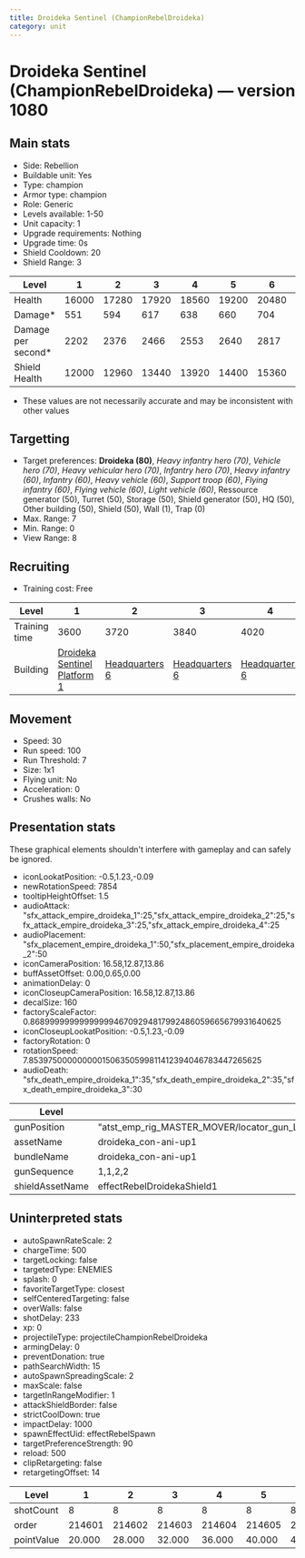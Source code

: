 ```yaml
---
title: Droideka Sentinel (ChampionRebelDroideka)
category: unit
---
```


# Droideka Sentinel (ChampionRebelDroideka) — version 1080

## Main stats

  * Side: Rebellion
  * Buildable unit: Yes
  * Type: champion
  * Armor type: champion
  * Role: Generic
  * Levels available: 1-50
  * Unit capacity: 1
  * Upgrade requirements: Nothing
  * Upgrade time: 0s
  * Shield Cooldown: 20
  * Shield Range: 3

|Level             |1    |2    |3    |4    |5    |6    |7    |8    |9    |10   |11   |12   |13   |14   |15   |16   |17   |18   |19   |20   |21   |22   |23   |24   |25   |26   |27   |28   |29   |30   |31   |32   |33   |34   |35   |36   |37   |38   |39   |40   |41   |42   |43   |44   |45   |46   |47   |48   |49   |50   |
|------------------|-----|-----|-----|-----|-----|-----|-----|-----|-----|-----|-----|-----|-----|-----|-----|-----|-----|-----|-----|-----|-----|-----|-----|-----|-----|-----|-----|-----|-----|-----|-----|-----|-----|-----|-----|-----|-----|-----|-----|-----|-----|-----|-----|-----|-----|-----|-----|-----|-----|-----|
|Health            |16000|17280|17920|18560|19200|20480|21120|21760|22400|23680|24320|24960|25600|26240|26880|27520|28160|28800|29440|30080|30720|31360|32000|32640|33280|33920|34560|35200|35840|36480|37120|37440|38080|38400|39040|39360|40000|40640|41280|41600|42240|42560|42880|43520|43840|44160|44800|45120|45440|46080|
|Damage*           |551  |594  |617  |638  |660  |704  |726  |749  |770  |815  |836  |858  |881  |902  |925  |947  |968  |990  |1013 |1034 |1056 |1079 |1100 |1122 |1145 |1166 |1188 |1211 |1232 |1255 |1277 |1287 |1310 |1320 |1343 |1353 |1376 |1397 |1420 |965  |980  |994  |1008 |1022 |1036 |1050 |1064 |1078 |1092 |1106 |
|Damage per second*|2202 |2376 |2466 |2553 |2640 |2817 |2904 |2994 |3081 |3258 |3345 |3432 |3522 |3609 |3699 |3786 |3873 |3960 |4050 |4137 |4224 |4314 |4401 |4488 |4578 |4665 |4752 |4842 |4929 |5019 |5106 |5148 |5238 |5280 |5370 |5412 |5502 |5589 |5679 |5721 |5880 |5964 |6048 |6132 |6216 |6300 |6384 |6468 |6552 |6636 |
|Shield Health     |12000|12960|13440|13920|14400|15360|15840|16320|16800|17760|18240|18720|19200|19680|20160|20640|21120|21600|22080|22560|23040|23520|24000|24480|24960|25440|25920|26400|26880|27360|27840|28080|28560|28800|29280|29520|30000|30480|30960|31200|31440|31680|31920|32160|32400|32640|32880|33120|33360|33600|

* These values are not necessarily accurate and may be inconsistent with other values

## Targetting

  * Target preferences: **Droideka (80)**, _Heavy infantry hero (70)_, _Vehicle hero (70)_, _Heavy vehicular hero (70)_, _Infantry hero (70)_, _Heavy infantry (60)_, _Infantry (60)_, _Heavy vehicle (60)_, _Support troop (60)_, _Flying infantry (60)_, _Flying vehicle (60)_, _Light vehicle (60)_, Ressource generator (50), Turret (50), Storage (50), Shield generator (50), HQ (50), Other building (50), Shield (50), Wall (1), Trap (0)
  * Max. Range: 7
  * Min. Range: 0
  * View Range: 8

## Recruiting

  * Training cost: Free

|Level        |1                                                         |2                             |3                             |4                             |5                             |6                             |7                             |8                             |9                             |10                            |11                            |12                            |13                            |14                            |15                            |16                            |17                            |18                            |19                            |20                            |21                            |22                            |23                            |24                            |25                            |26                            |27                            |28                            |29                            |30                            |31                            |32                            |33                            |34                            |35                            |36                            |37                            |38                            |39                            |40                            |41                            |42                            |43                            |44                            |45                            |46                            |47                            |48                            |49                            |50                            |
|-------------|----------------------------------------------------------|------------------------------|------------------------------|------------------------------|------------------------------|------------------------------|------------------------------|------------------------------|------------------------------|------------------------------|------------------------------|------------------------------|------------------------------|------------------------------|------------------------------|------------------------------|------------------------------|------------------------------|------------------------------|------------------------------|------------------------------|------------------------------|------------------------------|------------------------------|------------------------------|------------------------------|------------------------------|------------------------------|------------------------------|------------------------------|------------------------------|------------------------------|------------------------------|------------------------------|------------------------------|------------------------------|------------------------------|------------------------------|------------------------------|------------------------------|------------------------------|------------------------------|------------------------------|------------------------------|------------------------------|------------------------------|------------------------------|------------------------------|------------------------------|------------------------------|
|Training time|3600                                                      |3720                          |3840                          |4020                          |4080                          |4200                          |4320                          |4500                          |4560                          |4680                          |4800                          |4980                          |5040                          |5160                          |5280                          |5460                          |5520                          |5640                          |5760                          |5940                          |6000                          |6120                          |6240                          |6420                          |6480                          |6600                          |6720                          |6900                          |6960                          |7080                          |7200                          |7380                          |7440                          |7560                          |7680                          |7860                          |7920                          |8040                          |8160                          |8340                          |8340                          |8340                          |8340                          |8340                          |8340                          |8340                          |8340                          |8340                          |8340                          |8340                          |
|Building     |[Droideka Sentinel Platform 1](rebelPlatformDroideka.html)|[Headquarters 6](rebelHQ.html)|[Headquarters 6](rebelHQ.html)|[Headquarters 6](rebelHQ.html)|[Headquarters 6](rebelHQ.html)|[Headquarters 7](rebelHQ.html)|[Headquarters 7](rebelHQ.html)|[Headquarters 7](rebelHQ.html)|[Headquarters 7](rebelHQ.html)|[Headquarters 7](rebelHQ.html)|[Headquarters 8](rebelHQ.html)|[Headquarters 8](rebelHQ.html)|[Headquarters 8](rebelHQ.html)|[Headquarters 8](rebelHQ.html)|[Headquarters 8](rebelHQ.html)|[Headquarters 8](rebelHQ.html)|[Headquarters 8](rebelHQ.html)|[Headquarters 8](rebelHQ.html)|[Headquarters 8](rebelHQ.html)|[Headquarters 8](rebelHQ.html)|[Headquarters 8](rebelHQ.html)|[Headquarters 8](rebelHQ.html)|[Headquarters 8](rebelHQ.html)|[Headquarters 8](rebelHQ.html)|[Headquarters 8](rebelHQ.html)|[Headquarters 8](rebelHQ.html)|[Headquarters 8](rebelHQ.html)|[Headquarters 8](rebelHQ.html)|[Headquarters 8](rebelHQ.html)|[Headquarters 8](rebelHQ.html)|[Headquarters 9](rebelHQ.html)|[Headquarters 9](rebelHQ.html)|[Headquarters 9](rebelHQ.html)|[Headquarters 9](rebelHQ.html)|[Headquarters 9](rebelHQ.html)|[Headquarters 9](rebelHQ.html)|[Headquarters 9](rebelHQ.html)|[Headquarters 9](rebelHQ.html)|[Headquarters 9](rebelHQ.html)|[Headquarters 9](rebelHQ.html)|[Headquarters 9](rebelHQ.html)|[Headquarters 9](rebelHQ.html)|[Headquarters 9](rebelHQ.html)|[Headquarters 9](rebelHQ.html)|[Headquarters 9](rebelHQ.html)|[Headquarters 9](rebelHQ.html)|[Headquarters 9](rebelHQ.html)|[Headquarters 9](rebelHQ.html)|[Headquarters 9](rebelHQ.html)|[Headquarters 9](rebelHQ.html)|

## Movement

  * Speed: 30
  * Run speed: 100
  * Run Threshold: 7
  * Size: 1x1
  * Flying unit: No
  * Acceleration: 0
  * Crushes walls: No

## Presentation stats

These graphical elements shouldn't interfere with gameplay and can safely be ignored.

  * iconLookatPosition: -0.5,1.23,-0.09
  * newRotationSpeed: 7854
  * tooltipHeightOffset: 1.5
  * audioAttack: "sfx_attack_empire_droideka_1":25,"sfx_attack_empire_droideka_2":25,"sfx_attack_empire_droideka_3":25,"sfx_attack_empire_droideka_4":25
  * audioPlacement: "sfx_placement_empire_droideka_1":50,"sfx_placement_empire_droideka_2":50
  * iconCameraPosition: 16.58,12.87,13.86
  * buffAssetOffset: 0.00,0.65,0.00
  * animationDelay: 0
  * iconCloseupCameraPosition: 16.58,12.87,13.86
  * decalSize: 160
  * factoryScaleFactor: 0.8689999999999999946709294817992486059665679931640625
  * iconCloseupLookatPosition: -0.5,1.23,-0.09
  * factoryRotation: 0
  * rotationSpeed: 7.8539750000000001506350599811412394046783447265625
  * audioDeath: "sfx_death_empire_droideka_1":35,"sfx_death_empire_droideka_2":35,"sfx_death_empire_droideka_3":30

|Level          |1                                                                                                                                                                                      |2                                                                                                                                                                                      |3                                                                                                                                                                                      |4                                                                                                                                                                                      |5                                                                                                                                                                                      |6                                                                                                                                                                                      |7                                                                                                                                                                                      |8                                                                                                                                                                                      |9                                                                                                                                                                                      |10                                                                                                                                                                                     |11                                                                                                                                                                                     |12                                                                                                                                                                                     |13                                                                                                                                                                                     |14                                                                                                                                                                                     |15                                                                                                                                                                                     |16                                                                                                                                                                                     |17                                                                                                                                                                                     |18                                                                                                                                                                                     |19                                                                                                                                                                                     |20                                                                                                                                                                                     |21                                                                                                                                                                                     |22                                                                                                                                                                                     |23                                                                                                                                                                                     |24                                                                                                                                                                                     |25                                                                                                                                                                                     |26                                                                                                                                                                                     |27                                                                                                                                                                                     |28                                                                                                                                                                                     |29                                                                                                                                                                                     |30                                                                                                                                                                                     |31                                                                                                                                                                                     |32                                                                                                                                                                                     |33                                                                                                                                                                                     |34                                                                                                                                                                                     |35                                                                                                                                                                                     |36                                                                                                                                                                                     |37                                                                                                                                                                                     |38                                                                                                                                                                                     |39                                                                                                                                                                                     |40                                                                                                                                                                                                   |41                                                                                                                                                                                                   |42                                                                                                                                                                                                   |43                                                                                                                                                                                                   |44                                                                                                                                                                                                   |45                                                                                                                                                                                                   |46                                                                                                                                                                                                   |47                                                                                                                                                                                                   |48                                                                                                                                                                                                   |49                                                                                                                                                                                                   |50                                                                                                                                                                                                   |
|---------------|---------------------------------------------------------------------------------------------------------------------------------------------------------------------------------------|---------------------------------------------------------------------------------------------------------------------------------------------------------------------------------------|---------------------------------------------------------------------------------------------------------------------------------------------------------------------------------------|---------------------------------------------------------------------------------------------------------------------------------------------------------------------------------------|---------------------------------------------------------------------------------------------------------------------------------------------------------------------------------------|---------------------------------------------------------------------------------------------------------------------------------------------------------------------------------------|---------------------------------------------------------------------------------------------------------------------------------------------------------------------------------------|---------------------------------------------------------------------------------------------------------------------------------------------------------------------------------------|---------------------------------------------------------------------------------------------------------------------------------------------------------------------------------------|---------------------------------------------------------------------------------------------------------------------------------------------------------------------------------------|---------------------------------------------------------------------------------------------------------------------------------------------------------------------------------------|---------------------------------------------------------------------------------------------------------------------------------------------------------------------------------------|---------------------------------------------------------------------------------------------------------------------------------------------------------------------------------------|---------------------------------------------------------------------------------------------------------------------------------------------------------------------------------------|---------------------------------------------------------------------------------------------------------------------------------------------------------------------------------------|---------------------------------------------------------------------------------------------------------------------------------------------------------------------------------------|---------------------------------------------------------------------------------------------------------------------------------------------------------------------------------------|---------------------------------------------------------------------------------------------------------------------------------------------------------------------------------------|---------------------------------------------------------------------------------------------------------------------------------------------------------------------------------------|---------------------------------------------------------------------------------------------------------------------------------------------------------------------------------------|---------------------------------------------------------------------------------------------------------------------------------------------------------------------------------------|---------------------------------------------------------------------------------------------------------------------------------------------------------------------------------------|---------------------------------------------------------------------------------------------------------------------------------------------------------------------------------------|---------------------------------------------------------------------------------------------------------------------------------------------------------------------------------------|---------------------------------------------------------------------------------------------------------------------------------------------------------------------------------------|---------------------------------------------------------------------------------------------------------------------------------------------------------------------------------------|---------------------------------------------------------------------------------------------------------------------------------------------------------------------------------------|---------------------------------------------------------------------------------------------------------------------------------------------------------------------------------------|---------------------------------------------------------------------------------------------------------------------------------------------------------------------------------------|---------------------------------------------------------------------------------------------------------------------------------------------------------------------------------------|---------------------------------------------------------------------------------------------------------------------------------------------------------------------------------------|---------------------------------------------------------------------------------------------------------------------------------------------------------------------------------------|---------------------------------------------------------------------------------------------------------------------------------------------------------------------------------------|---------------------------------------------------------------------------------------------------------------------------------------------------------------------------------------|---------------------------------------------------------------------------------------------------------------------------------------------------------------------------------------|---------------------------------------------------------------------------------------------------------------------------------------------------------------------------------------|---------------------------------------------------------------------------------------------------------------------------------------------------------------------------------------|---------------------------------------------------------------------------------------------------------------------------------------------------------------------------------------|---------------------------------------------------------------------------------------------------------------------------------------------------------------------------------------|-----------------------------------------------------------------------------------------------------------------------------------------------------------------------------------------------------|-----------------------------------------------------------------------------------------------------------------------------------------------------------------------------------------------------|-----------------------------------------------------------------------------------------------------------------------------------------------------------------------------------------------------|-----------------------------------------------------------------------------------------------------------------------------------------------------------------------------------------------------|-----------------------------------------------------------------------------------------------------------------------------------------------------------------------------------------------------|-----------------------------------------------------------------------------------------------------------------------------------------------------------------------------------------------------|-----------------------------------------------------------------------------------------------------------------------------------------------------------------------------------------------------|-----------------------------------------------------------------------------------------------------------------------------------------------------------------------------------------------------|-----------------------------------------------------------------------------------------------------------------------------------------------------------------------------------------------------|-----------------------------------------------------------------------------------------------------------------------------------------------------------------------------------------------------|-----------------------------------------------------------------------------------------------------------------------------------------------------------------------------------------------------|
|gunPosition    |"atst_emp_rig_MASTER_MOVER/locator_gun_Lt1":1,"atst_emp_rig_MASTER_MOVER/locator_gun_Lt2":1,"atst_emp_rig_MASTER_MOVER/locator_gun_Rt1":2,"atst_emp_rig_MASTER_MOVER/locator_gun_Rt2":2|"atst_emp_rig_MASTER_MOVER/locator_gun_Lt1":1,"atst_emp_rig_MASTER_MOVER/locator_gun_Lt2":1,"atst_emp_rig_MASTER_MOVER/locator_gun_Rt1":2,"atst_emp_rig_MASTER_MOVER/locator_gun_Rt2":2|"atst_emp_rig_MASTER_MOVER/locator_gun_Lt1":1,"atst_emp_rig_MASTER_MOVER/locator_gun_Lt2":1,"atst_emp_rig_MASTER_MOVER/locator_gun_Rt1":2,"atst_emp_rig_MASTER_MOVER/locator_gun_Rt2":2|"atst_emp_rig_MASTER_MOVER/locator_gun_Lt1":1,"atst_emp_rig_MASTER_MOVER/locator_gun_Lt2":1,"atst_emp_rig_MASTER_MOVER/locator_gun_Rt1":2,"atst_emp_rig_MASTER_MOVER/locator_gun_Rt2":2|"atst_emp_rig_MASTER_MOVER/locator_gun_Lt1":1,"atst_emp_rig_MASTER_MOVER/locator_gun_Lt2":1,"atst_emp_rig_MASTER_MOVER/locator_gun_Rt1":2,"atst_emp_rig_MASTER_MOVER/locator_gun_Rt2":2|"atst_emp_rig_MASTER_MOVER/locator_gun_Lt1":1,"atst_emp_rig_MASTER_MOVER/locator_gun_Lt2":1,"atst_emp_rig_MASTER_MOVER/locator_gun_Rt1":2,"atst_emp_rig_MASTER_MOVER/locator_gun_Rt2":2|"atst_emp_rig_MASTER_MOVER/locator_gun_Lt1":1,"atst_emp_rig_MASTER_MOVER/locator_gun_Lt2":1,"atst_emp_rig_MASTER_MOVER/locator_gun_Rt1":2,"atst_emp_rig_MASTER_MOVER/locator_gun_Rt2":2|"atst_emp_rig_MASTER_MOVER/locator_gun_Lt1":1,"atst_emp_rig_MASTER_MOVER/locator_gun_Lt2":1,"atst_emp_rig_MASTER_MOVER/locator_gun_Rt1":2,"atst_emp_rig_MASTER_MOVER/locator_gun_Rt2":2|"atst_emp_rig_MASTER_MOVER/locator_gun_Lt1":1,"atst_emp_rig_MASTER_MOVER/locator_gun_Lt2":1,"atst_emp_rig_MASTER_MOVER/locator_gun_Rt1":2,"atst_emp_rig_MASTER_MOVER/locator_gun_Rt2":2|"atst_emp_rig_MASTER_MOVER/locator_gun_Lt1":1,"atst_emp_rig_MASTER_MOVER/locator_gun_Lt2":1,"atst_emp_rig_MASTER_MOVER/locator_gun_Rt1":2,"atst_emp_rig_MASTER_MOVER/locator_gun_Rt2":2|"atst_emp_rig_MASTER_MOVER/locator_gun_Lt1":1,"atst_emp_rig_MASTER_MOVER/locator_gun_Lt2":1,"atst_emp_rig_MASTER_MOVER/locator_gun_Rt1":2,"atst_emp_rig_MASTER_MOVER/locator_gun_Rt2":2|"atst_emp_rig_MASTER_MOVER/locator_gun_Lt1":1,"atst_emp_rig_MASTER_MOVER/locator_gun_Lt2":1,"atst_emp_rig_MASTER_MOVER/locator_gun_Rt1":2,"atst_emp_rig_MASTER_MOVER/locator_gun_Rt2":2|"atst_emp_rig_MASTER_MOVER/locator_gun_Lt1":1,"atst_emp_rig_MASTER_MOVER/locator_gun_Lt2":1,"atst_emp_rig_MASTER_MOVER/locator_gun_Rt1":2,"atst_emp_rig_MASTER_MOVER/locator_gun_Rt2":2|"atst_emp_rig_MASTER_MOVER/locator_gun_Lt1":1,"atst_emp_rig_MASTER_MOVER/locator_gun_Lt2":1,"atst_emp_rig_MASTER_MOVER/locator_gun_Rt1":2,"atst_emp_rig_MASTER_MOVER/locator_gun_Rt2":2|"atst_emp_rig_MASTER_MOVER/locator_gun_Lt1":1,"atst_emp_rig_MASTER_MOVER/locator_gun_Lt2":1,"atst_emp_rig_MASTER_MOVER/locator_gun_Rt1":2,"atst_emp_rig_MASTER_MOVER/locator_gun_Rt2":2|"atst_emp_rig_MASTER_MOVER/locator_gun_Lt1":1,"atst_emp_rig_MASTER_MOVER/locator_gun_Lt2":1,"atst_emp_rig_MASTER_MOVER/locator_gun_Rt1":2,"atst_emp_rig_MASTER_MOVER/locator_gun_Rt2":2|"atst_emp_rig_MASTER_MOVER/locator_gun_Lt1":1,"atst_emp_rig_MASTER_MOVER/locator_gun_Lt2":1,"atst_emp_rig_MASTER_MOVER/locator_gun_Rt1":2,"atst_emp_rig_MASTER_MOVER/locator_gun_Rt2":2|"atst_emp_rig_MASTER_MOVER/locator_gun_Lt1":1,"atst_emp_rig_MASTER_MOVER/locator_gun_Lt2":1,"atst_emp_rig_MASTER_MOVER/locator_gun_Rt1":2,"atst_emp_rig_MASTER_MOVER/locator_gun_Rt2":2|"atst_emp_rig_MASTER_MOVER/locator_gun_Lt1":1,"atst_emp_rig_MASTER_MOVER/locator_gun_Lt2":1,"atst_emp_rig_MASTER_MOVER/locator_gun_Rt1":2,"atst_emp_rig_MASTER_MOVER/locator_gun_Rt2":2|"atst_emp_rig_MASTER_MOVER/locator_gun_Lt1":1,"atst_emp_rig_MASTER_MOVER/locator_gun_Lt2":1,"atst_emp_rig_MASTER_MOVER/locator_gun_Rt1":2,"atst_emp_rig_MASTER_MOVER/locator_gun_Rt2":2|"atst_emp_rig_MASTER_MOVER/locator_gun_Lt1":1,"atst_emp_rig_MASTER_MOVER/locator_gun_Lt2":1,"atst_emp_rig_MASTER_MOVER/locator_gun_Rt1":2,"atst_emp_rig_MASTER_MOVER/locator_gun_Rt2":2|"atst_emp_rig_MASTER_MOVER/locator_gun_Lt1":1,"atst_emp_rig_MASTER_MOVER/locator_gun_Lt2":1,"atst_emp_rig_MASTER_MOVER/locator_gun_Rt1":2,"atst_emp_rig_MASTER_MOVER/locator_gun_Rt2":2|"atst_emp_rig_MASTER_MOVER/locator_gun_Lt1":1,"atst_emp_rig_MASTER_MOVER/locator_gun_Lt2":1,"atst_emp_rig_MASTER_MOVER/locator_gun_Rt1":2,"atst_emp_rig_MASTER_MOVER/locator_gun_Rt2":2|"atst_emp_rig_MASTER_MOVER/locator_gun_Lt1":1,"atst_emp_rig_MASTER_MOVER/locator_gun_Lt2":1,"atst_emp_rig_MASTER_MOVER/locator_gun_Rt1":2,"atst_emp_rig_MASTER_MOVER/locator_gun_Rt2":2|"atst_emp_rig_MASTER_MOVER/locator_gun_Lt1":1,"atst_emp_rig_MASTER_MOVER/locator_gun_Lt2":1,"atst_emp_rig_MASTER_MOVER/locator_gun_Rt1":2,"atst_emp_rig_MASTER_MOVER/locator_gun_Rt2":2|"atst_emp_rig_MASTER_MOVER/locator_gun_Lt1":1,"atst_emp_rig_MASTER_MOVER/locator_gun_Lt2":1,"atst_emp_rig_MASTER_MOVER/locator_gun_Rt1":2,"atst_emp_rig_MASTER_MOVER/locator_gun_Rt2":2|"atst_emp_rig_MASTER_MOVER/locator_gun_Lt1":1,"atst_emp_rig_MASTER_MOVER/locator_gun_Lt2":1,"atst_emp_rig_MASTER_MOVER/locator_gun_Rt1":2,"atst_emp_rig_MASTER_MOVER/locator_gun_Rt2":2|"atst_emp_rig_MASTER_MOVER/locator_gun_Lt1":1,"atst_emp_rig_MASTER_MOVER/locator_gun_Lt2":1,"atst_emp_rig_MASTER_MOVER/locator_gun_Rt1":2,"atst_emp_rig_MASTER_MOVER/locator_gun_Rt2":2|"atst_emp_rig_MASTER_MOVER/locator_gun_Lt1":1,"atst_emp_rig_MASTER_MOVER/locator_gun_Lt2":1,"atst_emp_rig_MASTER_MOVER/locator_gun_Rt1":2,"atst_emp_rig_MASTER_MOVER/locator_gun_Rt2":2|"atst_emp_rig_MASTER_MOVER/locator_gun_Lt1":1,"atst_emp_rig_MASTER_MOVER/locator_gun_Lt2":1,"atst_emp_rig_MASTER_MOVER/locator_gun_Rt1":2,"atst_emp_rig_MASTER_MOVER/locator_gun_Rt2":2|"atst_emp_rig_MASTER_MOVER/locator_gun_Lt1":1,"atst_emp_rig_MASTER_MOVER/locator_gun_Lt2":1,"atst_emp_rig_MASTER_MOVER/locator_gun_Rt1":2,"atst_emp_rig_MASTER_MOVER/locator_gun_Rt2":2|"atst_emp_rig_MASTER_MOVER/locator_gun_Lt1":1,"atst_emp_rig_MASTER_MOVER/locator_gun_Lt2":1,"atst_emp_rig_MASTER_MOVER/locator_gun_Rt1":2,"atst_emp_rig_MASTER_MOVER/locator_gun_Rt2":2|"atst_emp_rig_MASTER_MOVER/locator_gun_Lt1":1,"atst_emp_rig_MASTER_MOVER/locator_gun_Lt2":1,"atst_emp_rig_MASTER_MOVER/locator_gun_Rt1":2,"atst_emp_rig_MASTER_MOVER/locator_gun_Rt2":2|"atst_emp_rig_MASTER_MOVER/locator_gun_Lt1":1,"atst_emp_rig_MASTER_MOVER/locator_gun_Lt2":1,"atst_emp_rig_MASTER_MOVER/locator_gun_Rt1":2,"atst_emp_rig_MASTER_MOVER/locator_gun_Rt2":2|"atst_emp_rig_MASTER_MOVER/locator_gun_Lt1":1,"atst_emp_rig_MASTER_MOVER/locator_gun_Lt2":1,"atst_emp_rig_MASTER_MOVER/locator_gun_Rt1":2,"atst_emp_rig_MASTER_MOVER/locator_gun_Rt2":2|"atst_emp_rig_MASTER_MOVER/locator_gun_Lt1":1,"atst_emp_rig_MASTER_MOVER/locator_gun_Lt2":1,"atst_emp_rig_MASTER_MOVER/locator_gun_Rt1":2,"atst_emp_rig_MASTER_MOVER/locator_gun_Rt2":2|"atst_emp_rig_MASTER_MOVER/locator_gun_Lt1":1,"atst_emp_rig_MASTER_MOVER/locator_gun_Lt2":1,"atst_emp_rig_MASTER_MOVER/locator_gun_Rt1":2,"atst_emp_rig_MASTER_MOVER/locator_gun_Rt2":2|"atst_emp_rig_MASTER_MOVER/locator_gun_Lt1":1,"atst_emp_rig_MASTER_MOVER/locator_gun_Lt2":1,"atst_emp_rig_MASTER_MOVER/locator_gun_Rt1":2,"atst_emp_rig_MASTER_MOVER/locator_gun_Rt2":2|"atst_emp_rig_MASTER_MOVER/locator_gun_Lt1":1,"atst_emp_rig_MASTER_MOVER/locator_gun_Lt2":1,"atst_emp_rig_MASTER_MOVER/locator_gun_Rt1":2,"atst_emp_rig_MASTER_MOVER/locator_gun_Rt2":2|"MASTER_MOVER/locator_gun_Lt1":1,"MASTER_MOVER/locator_gun_Lt2":1,"MASTER_MOVER/locator_gun_Lt3":1,"MASTER_MOVER/locator_gun_Rt1":2,"MASTER_MOVER/locator_gun_Rt2":2,"MASTER_MOVER/locator_gun_Rt3":2|"MASTER_MOVER/locator_gun_Lt1":1,"MASTER_MOVER/locator_gun_Lt2":1,"MASTER_MOVER/locator_gun_Lt3":1,"MASTER_MOVER/locator_gun_Rt1":2,"MASTER_MOVER/locator_gun_Rt2":2,"MASTER_MOVER/locator_gun_Rt3":2|"MASTER_MOVER/locator_gun_Lt1":1,"MASTER_MOVER/locator_gun_Lt2":1,"MASTER_MOVER/locator_gun_Lt3":1,"MASTER_MOVER/locator_gun_Rt1":2,"MASTER_MOVER/locator_gun_Rt2":2,"MASTER_MOVER/locator_gun_Rt3":2|"MASTER_MOVER/locator_gun_Lt1":1,"MASTER_MOVER/locator_gun_Lt2":1,"MASTER_MOVER/locator_gun_Lt3":1,"MASTER_MOVER/locator_gun_Rt1":2,"MASTER_MOVER/locator_gun_Rt2":2,"MASTER_MOVER/locator_gun_Rt3":2|"MASTER_MOVER/locator_gun_Lt1":1,"MASTER_MOVER/locator_gun_Lt2":1,"MASTER_MOVER/locator_gun_Lt3":1,"MASTER_MOVER/locator_gun_Rt1":2,"MASTER_MOVER/locator_gun_Rt2":2,"MASTER_MOVER/locator_gun_Rt3":2|"MASTER_MOVER/locator_gun_Lt1":1,"MASTER_MOVER/locator_gun_Lt2":1,"MASTER_MOVER/locator_gun_Lt3":1,"MASTER_MOVER/locator_gun_Rt1":2,"MASTER_MOVER/locator_gun_Rt2":2,"MASTER_MOVER/locator_gun_Rt3":2|"MASTER_MOVER/locator_gun_Lt1":1,"MASTER_MOVER/locator_gun_Lt2":1,"MASTER_MOVER/locator_gun_Lt3":1,"MASTER_MOVER/locator_gun_Rt1":2,"MASTER_MOVER/locator_gun_Rt2":2,"MASTER_MOVER/locator_gun_Rt3":2|"MASTER_MOVER/locator_gun_Lt1":1,"MASTER_MOVER/locator_gun_Lt2":1,"MASTER_MOVER/locator_gun_Lt3":1,"MASTER_MOVER/locator_gun_Rt1":2,"MASTER_MOVER/locator_gun_Rt2":2,"MASTER_MOVER/locator_gun_Rt3":2|"MASTER_MOVER/locator_gun_Lt1":1,"MASTER_MOVER/locator_gun_Lt2":1,"MASTER_MOVER/locator_gun_Lt3":1,"MASTER_MOVER/locator_gun_Rt1":2,"MASTER_MOVER/locator_gun_Rt2":2,"MASTER_MOVER/locator_gun_Rt3":2|"MASTER_MOVER/locator_gun_Lt1":1,"MASTER_MOVER/locator_gun_Lt2":1,"MASTER_MOVER/locator_gun_Lt3":1,"MASTER_MOVER/locator_gun_Rt1":2,"MASTER_MOVER/locator_gun_Rt2":2,"MASTER_MOVER/locator_gun_Rt3":2|"MASTER_MOVER/locator_gun_Lt1":1,"MASTER_MOVER/locator_gun_Lt2":1,"MASTER_MOVER/locator_gun_Lt3":1,"MASTER_MOVER/locator_gun_Rt1":2,"MASTER_MOVER/locator_gun_Rt2":2,"MASTER_MOVER/locator_gun_Rt3":2|
|assetName      |droideka_con-ani-up1                                                                                                                                                                   |droideka_con-ani-up1                                                                                                                                                                   |droideka_con-ani-up1                                                                                                                                                                   |droideka_con-ani-up1                                                                                                                                                                   |droideka_con-ani-up1                                                                                                                                                                   |droideka_con-ani-up1                                                                                                                                                                   |droideka_con-ani-up1                                                                                                                                                                   |droideka_con-ani-up1                                                                                                                                                                   |droideka_con-ani-up1                                                                                                                                                                   |droideka_con-ani-up10                                                                                                                                                                  |droideka_con-ani-up10                                                                                                                                                                  |droideka_con-ani-up10                                                                                                                                                                  |droideka_con-ani-up10                                                                                                                                                                  |droideka_con-ani-up10                                                                                                                                                                  |droideka_con-ani-up10                                                                                                                                                                  |droideka_con-ani-up10                                                                                                                                                                  |droideka_con-ani-up10                                                                                                                                                                  |droideka_con-ani-up10                                                                                                                                                                  |droideka_con-ani-up10                                                                                                                                                                  |droideka_con-ani-up20                                                                                                                                                                  |droideka_con-ani-up20                                                                                                                                                                  |droideka_con-ani-up20                                                                                                                                                                  |droideka_con-ani-up20                                                                                                                                                                  |droideka_con-ani-up20                                                                                                                                                                  |droideka_con-ani-up20                                                                                                                                                                  |droideka_con-ani-up20                                                                                                                                                                  |droideka_con-ani-up20                                                                                                                                                                  |droideka_con-ani-up20                                                                                                                                                                  |droideka_con-ani-up20                                                                                                                                                                  |droideka_con-ani-up30                                                                                                                                                                  |droideka_con-ani-up30                                                                                                                                                                  |droideka_con-ani-up30                                                                                                                                                                  |droideka_con-ani-up30                                                                                                                                                                  |droideka_con-ani-up30                                                                                                                                                                  |droideka_con-ani-up30                                                                                                                                                                  |droideka_con-ani-up30                                                                                                                                                                  |droideka_con-ani-up30                                                                                                                                                                  |droideka_con-ani-up30                                                                                                                                                                  |droideka_con-ani-up30                                                                                                                                                                  |droideka_con-ani-up40                                                                                                                                                                                |droideka_con-ani-up40                                                                                                                                                                                |droideka_con-ani-up40                                                                                                                                                                                |droideka_con-ani-up40                                                                                                                                                                                |droideka_con-ani-up40                                                                                                                                                                                |droideka_con-ani-up40                                                                                                                                                                                |droideka_con-ani-up40                                                                                                                                                                                |droideka_con-ani-up40                                                                                                                                                                                |droideka_con-ani-up40                                                                                                                                                                                |droideka_con-ani-up40                                                                                                                                                                                |droideka_con-ani-up40                                                                                                                                                                                |
|bundleName     |droideka_con-ani-up1                                                                                                                                                                   |droideka_con-ani-up1                                                                                                                                                                   |droideka_con-ani-up1                                                                                                                                                                   |droideka_con-ani-up1                                                                                                                                                                   |droideka_con-ani-up1                                                                                                                                                                   |droideka_con-ani-up1                                                                                                                                                                   |droideka_con-ani-up1                                                                                                                                                                   |droideka_con-ani-up1                                                                                                                                                                   |droideka_con-ani-up1                                                                                                                                                                   |droideka_con-ani-up10                                                                                                                                                                  |droideka_con-ani-up10                                                                                                                                                                  |droideka_con-ani-up10                                                                                                                                                                  |droideka_con-ani-up10                                                                                                                                                                  |droideka_con-ani-up10                                                                                                                                                                  |droideka_con-ani-up10                                                                                                                                                                  |droideka_con-ani-up10                                                                                                                                                                  |droideka_con-ani-up10                                                                                                                                                                  |droideka_con-ani-up10                                                                                                                                                                  |droideka_con-ani-up10                                                                                                                                                                  |droideka_con-ani-up20                                                                                                                                                                  |droideka_con-ani-up20                                                                                                                                                                  |droideka_con-ani-up20                                                                                                                                                                  |droideka_con-ani-up20                                                                                                                                                                  |droideka_con-ani-up20                                                                                                                                                                  |droideka_con-ani-up20                                                                                                                                                                  |droideka_con-ani-up20                                                                                                                                                                  |droideka_con-ani-up20                                                                                                                                                                  |droideka_con-ani-up20                                                                                                                                                                  |droideka_con-ani-up20                                                                                                                                                                  |droideka_con-ani-up30                                                                                                                                                                  |droideka_con-ani-up30                                                                                                                                                                  |droideka_con-ani-up30                                                                                                                                                                  |droideka_con-ani-up30                                                                                                                                                                  |droideka_con-ani-up30                                                                                                                                                                  |droideka_con-ani-up30                                                                                                                                                                  |droideka_con-ani-up30                                                                                                                                                                  |droideka_con-ani-up30                                                                                                                                                                  |droideka_con-ani-up30                                                                                                                                                                  |droideka_con-ani-up30                                                                                                                                                                  |droideka_con-ani-up40                                                                                                                                                                                |droideka_con-ani-up40                                                                                                                                                                                |droideka_con-ani-up40                                                                                                                                                                                |droideka_con-ani-up40                                                                                                                                                                                |droideka_con-ani-up40                                                                                                                                                                                |droideka_con-ani-up40                                                                                                                                                                                |droideka_con-ani-up40                                                                                                                                                                                |droideka_con-ani-up40                                                                                                                                                                                |droideka_con-ani-up40                                                                                                                                                                                |droideka_con-ani-up40                                                                                                                                                                                |droideka_con-ani-up40                                                                                                                                                                                |
|gunSequence    |1,1,2,2                                                                                                                                                                                |1,1,2,2                                                                                                                                                                                |1,1,2,2                                                                                                                                                                                |1,1,2,2                                                                                                                                                                                |1,1,2,2                                                                                                                                                                                |1,1,2,2                                                                                                                                                                                |1,1,2,2                                                                                                                                                                                |1,1,2,2                                                                                                                                                                                |1,1,2,2                                                                                                                                                                                |1,1,2,2                                                                                                                                                                                |1,1,2,2                                                                                                                                                                                |1,1,2,2                                                                                                                                                                                |1,1,2,2                                                                                                                                                                                |1,1,2,2                                                                                                                                                                                |1,1,2,2                                                                                                                                                                                |1,1,2,2                                                                                                                                                                                |1,1,2,2                                                                                                                                                                                |1,1,2,2                                                                                                                                                                                |1,1,2,2                                                                                                                                                                                |1,1,2,2                                                                                                                                                                                |1,1,2,2                                                                                                                                                                                |1,1,2,2                                                                                                                                                                                |1,1,2,2                                                                                                                                                                                |1,1,2,2                                                                                                                                                                                |1,1,2,2                                                                                                                                                                                |1,1,2,2                                                                                                                                                                                |1,1,2,2                                                                                                                                                                                |1,1,2,2                                                                                                                                                                                |1,1,2,2                                                                                                                                                                                |1,1,2,2                                                                                                                                                                                |1,1,2,2                                                                                                                                                                                |1,1,2,2                                                                                                                                                                                |1,1,2,2                                                                                                                                                                                |1,1,2,2                                                                                                                                                                                |1,1,2,2                                                                                                                                                                                |1,1,2,2                                                                                                                                                                                |1,1,2,2                                                                                                                                                                                |1,1,2,2                                                                                                                                                                                |1,1,2,2                                                                                                                                                                                |1,1,1,2,2,2                                                                                                                                                                                          |1,1,1,2,2,2                                                                                                                                                                                          |1,1,1,2,2,2                                                                                                                                                                                          |1,1,1,2,2,2                                                                                                                                                                                          |1,1,1,2,2,2                                                                                                                                                                                          |1,1,1,2,2,2                                                                                                                                                                                          |1,1,1,2,2,2                                                                                                                                                                                          |1,1,1,2,2,2                                                                                                                                                                                          |1,1,1,2,2,2                                                                                                                                                                                          |1,1,1,2,2,2                                                                                                                                                                                          |1,1,1,2,2,2                                                                                                                                                                                          |
|shieldAssetName|effectRebelDroidekaShield1                                                                                                                                                             |effectRebelDroidekaShield1                                                                                                                                                             |effectRebelDroidekaShield1                                                                                                                                                             |effectRebelDroidekaShield1                                                                                                                                                             |effectRebelDroidekaShield1                                                                                                                                                             |effectRebelDroidekaShield1                                                                                                                                                             |effectRebelDroidekaShield1                                                                                                                                                             |effectRebelDroidekaShield1                                                                                                                                                             |effectRebelDroidekaShield1                                                                                                                                                             |effectRebelDroidekaShield10                                                                                                                                                            |effectRebelDroidekaShield10                                                                                                                                                            |effectRebelDroidekaShield10                                                                                                                                                            |effectRebelDroidekaShield10                                                                                                                                                            |effectRebelDroidekaShield10                                                                                                                                                            |effectRebelDroidekaShield10                                                                                                                                                            |effectRebelDroidekaShield10                                                                                                                                                            |effectRebelDroidekaShield10                                                                                                                                                            |effectRebelDroidekaShield10                                                                                                                                                            |effectRebelDroidekaShield10                                                                                                                                                            |effectRebelDroidekaShield20                                                                                                                                                            |effectRebelDroidekaShield20                                                                                                                                                            |effectRebelDroidekaShield20                                                                                                                                                            |effectRebelDroidekaShield20                                                                                                                                                            |effectRebelDroidekaShield20                                                                                                                                                            |effectRebelDroidekaShield20                                                                                                                                                            |effectRebelDroidekaShield20                                                                                                                                                            |effectRebelDroidekaShield20                                                                                                                                                            |effectRebelDroidekaShield20                                                                                                                                                            |effectRebelDroidekaShield20                                                                                                                                                            |effectRebelDroidekaShield30                                                                                                                                                            |effectRebelDroidekaShield30                                                                                                                                                            |effectRebelDroidekaShield30                                                                                                                                                            |effectRebelDroidekaShield30                                                                                                                                                            |effectRebelDroidekaShield30                                                                                                                                                            |effectRebelDroidekaShield30                                                                                                                                                            |effectRebelDroidekaShield30                                                                                                                                                            |effectRebelDroidekaShield30                                                                                                                                                            |effectRebelDroidekaShield30                                                                                                                                                            |effectRebelDroidekaShield30                                                                                                                                                            |effectRebelDroidekaShield40                                                                                                                                                                          |effectRebelDroidekaShield40                                                                                                                                                                          |effectRebelDroidekaShield40                                                                                                                                                                          |effectRebelDroidekaShield40                                                                                                                                                                          |effectRebelDroidekaShield40                                                                                                                                                                          |effectRebelDroidekaShield40                                                                                                                                                                          |effectRebelDroidekaShield40                                                                                                                                                                          |effectRebelDroidekaShield40                                                                                                                                                                          |effectRebelDroidekaShield40                                                                                                                                                                          |effectRebelDroidekaShield40                                                                                                                                                                          |effectRebelDroidekaShield40                                                                                                                                                                          |

## Uninterpreted stats

  * autoSpawnRateScale: 2
  * chargeTime: 500
  * targetLocking: false
  * targetedType: ENEMIES
  * splash: 0
  * favoriteTargetType: closest
  * selfCenteredTargeting: false
  * overWalls: false
  * shotDelay: 233
  * xp: 0
  * projectileType: projectileChampionRebelDroideka
  * armingDelay: 0
  * preventDonation: true
  * pathSearchWidth: 15
  * autoSpawnSpreadingScale: 2
  * maxScale: false
  * targetInRangeModifier: 1
  * attackShieldBorder: false
  * strictCoolDown: true
  * impactDelay: 1000
  * spawnEffectUid: effectRebelSpawn
  * targetPreferenceStrength: 90
  * reload: 500
  * clipRetargeting: false
  * retargetingOffset: 14

|Level     |1     |2     |3     |4     |5     |6     |7     |8     |9     |10    |11    |12    |13    |14    |15    |16    |17    |18     |19     |20     |21     |22     |23     |24     |25     |26     |27     |28     |29     |30     |31     |32     |33     |34     |35     |36     |37     |38     |39     |40     |41     |42     |43     |44     |45     |46     |47     |48     |49     |50     |
|----------|------|------|------|------|------|------|------|------|------|------|------|------|------|------|------|------|------|-------|-------|-------|-------|-------|-------|-------|-------|-------|-------|-------|-------|-------|-------|-------|-------|-------|-------|-------|-------|-------|-------|-------|-------|-------|-------|-------|-------|-------|-------|-------|-------|-------|
|shotCount |8     |8     |8     |8     |8     |8     |8     |8     |8     |8     |8     |8     |8     |8     |8     |8     |8     |8      |8      |8      |8      |8      |8      |8      |8      |8      |8      |8      |8      |8      |8      |8      |8      |8      |8      |8      |8      |8      |8      |12     |12     |12     |12     |12     |12     |12     |12     |12     |12     |12     |
|order     |214601|214602|214603|214604|214605|214606|214607|214608|214609|214610|214611|214612|214613|214614|214615|214616|214617|214618 |214619 |214620 |214621 |214622 |214623 |214624 |214625 |214626 |214627 |214628 |214629 |214630 |214631 |214632 |214633 |214634 |214635 |214636 |214637 |214638 |214639 |214640 |214641 |214642 |214643 |214644 |214645 |214646 |214647 |214648 |214649 |214650 |
|pointValue|20.000|28.000|32.000|36.000|40.000|48.000|52.000|56.000|60.000|68.000|72.000|76.000|80.000|84.000|88.000|92.000|96.000|100.000|104.000|108.000|112.000|116.000|120.000|124.000|128.000|132.000|136.000|140.000|144.000|148.000|152.000|156.000|160.000|168.000|172.000|176.000|180.000|184.000|188.000|200.000|200.000|200.000|200.000|200.000|200.000|200.000|200.000|200.000|200.000|200.000|

